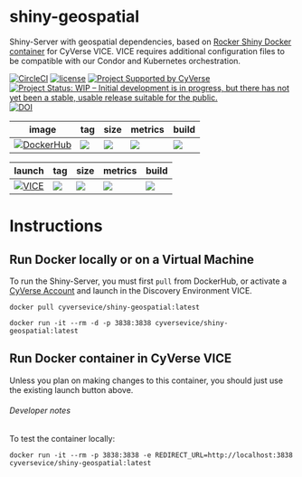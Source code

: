 # shiny-geospatial
Shiny-Server with geospatial dependencies, based on [Rocker Shiny Docker container](https://hub.docker.com/r/rocker/shiny) for CyVerse VICE. VICE requires additional configuration files to be compatible with our Condor and Kubernetes orchestration.

[![CircleCI](https://circleci.com/gh/cyverse-vice/shiny-geospatial.svg?style=svg)](https://circleci.com/gh/cyverse-vice/shiny-geospatial) [![license](https://img.shields.io/badge/license-GPLv3-blue.svg)](https://opensource.org/licenses/GPL-3.0) [![Project Supported by CyVerse](https://img.shields.io/badge/Supported%20by-CyVerse-blue.svg)](https://www.cyverse.org) [![Project Status: WIP – Initial development is in progress, but there has not yet been a stable, usable release suitable for the public.](https://www.repostatus.org/badges/latest/wip.svg)](https://www.repostatus.org/#wip) [![DOI](https://zenodo.org/badge/DOI/10.5281/zenodo.3246936.svg)](https://doi.org/10.5281/zenodo.3246936)

image | tag | size | metrics | build | 
----- | --- | ---- | ------- | ------|
[![DockerHub](https://img.shields.io/badge/DockerHub-brightgreen.svg?style=popout&logo=Docker)](https://hub.docker.com/r/cyversevice/shiny-geospatial) | [![](https://images.microbadger.com/badges/version/cyversevice/shiny-geospatial.svg)](https://microbadger.com/images/cyversevice/shiny-geospatial "latest") |  [![](https://images.microbadger.com/badges/image/cyversevice/shiny-geospatial.svg)](https://microbadger.com/images/cyversevice/shiny-geospatial "latest") | [![](https://img.shields.io/docker/pulls/cyversevice/shiny-geospatial.svg?label=pulls&logo=docker&logoColor=white)](https://hub.docker.com/r/cyversevice/shiny-geospatial)  |  [![](https://img.shields.io/docker/cloud/automated/cyversevice/shiny-geospatial.svg?label=build&logo=docker&logoColor=white)](https://hub.docker.com/r/cyversevice/shiny-geospatial/builds) 

launch | tag | size | metrics | build |
------ | ----| ---- | ------- | ------|
[![VICE](https://img.shields.io/badge/CyVerse-VICE-blue.svg?style=popout&logo=Docker&color=#1488C6)]()| [![](https://images.microbadger.com/badges/version/cyversevice/shiny-geospatial.svg)](https://microbadger.com/images/cyversevice/shiny-geospatial "latest") | [![](https://images.microbadger.com/badges/image/cyversevice/shiny-geospatial.svg)](https://microbadger.com/images/cyversevice/shiny-geospatial) | [![](https://img.shields.io/docker/pulls/cyversevice/shiny-geospatial.svg?label=pulls&logo=docker&logoColor=white)](https://hub.docker.com/r/cyversevice/shiny-geospatial) | [![](https://img.shields.io/docker/cloud/automated/cyversevice/shiny-geospatial.svg?label=build&logo=docker&logoColor=white)](https://hub.docker.com/r/cyversevice/shiny-geospatial/builds) 

# Instructions

## Run Docker locally or on a Virtual Machine

To run the Shiny-Server, you must first `pull` from DockerHub, or activate a [CyVerse Account](https://user.cyverse.org/services/mine) and launch in the Discovery Environment VICE.

```
docker pull cyversevice/shiny-geospatial:latest
```

```
docker run -it --rm -d -p 3838:3838 cyversevice/shiny-geospatial:latest
```

## Run Docker container in CyVerse VICE

Unless you plan on making changes to this container, you should just use the existing launch button above. 

###### Developer notes

To test the container locally:

```
docker run -it --rm -p 3838:3838 -e REDIRECT_URL=http://localhost:3838 cyversevice/shiny-geospatial:latest
```
